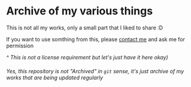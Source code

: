 # Archive of my various things

This is not all my works, only a small part that I liked to share :D

If you want to use somthing from this, please [contact me](mailto:ddaudix@gmail.com) and ask me for permission

_^ This is not a license requirement but let's just have it here okay)_

###### Yes, this repository is not "Archived" in `git` sense, it's just archive of my works that are being updated regularly
